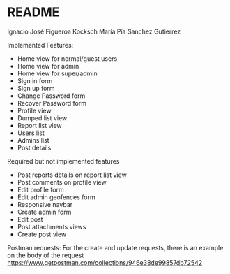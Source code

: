 ﻿# README
Ignacio José Figueroa Kocksch
María Pía Sanchez Gutierrez

Implemented Features:
-	Home view for normal/guest users
-	Home view for admin
-	Home view for super/admin
-	Sign in form
-	Sign up form
-	Change Password form
-	Recover Password form
-	Profile view
-	Dumped list view
-	Report list view
-	Users list
-	Admins list
-	Post details 

Required but not implemented features
-	Post reports details on report list view
-	Post comments on profile view
-	Edit profile form
-	Edit admin geofences form
-	Responsive navbar
-	Create admin form
-	Edit post
-	Post attachments views
-	Create post view


Postman requests:
For the create and update requests, there is an example on the body of the request
https://www.getpostman.com/collections/946e38de99857db72542

